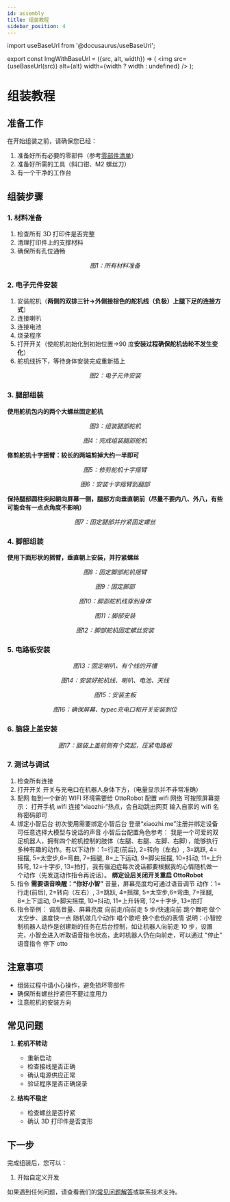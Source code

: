 ```yaml
---
id: assembly
title: 组装教程
sidebar_position: 4
---
```


import useBaseUrl from '@docusaurus/useBaseUrl';

export const ImgWithBaseUrl = ({src, alt, width}) => (
<img src={useBaseUrl(src)} alt={alt} width={width ? width : undefined} />
);

# 组装教程

## 准备工作

在开始组装之前，请确保您已经：

1. 准备好所有必要的零部件（参考[零部件清单](/docs/bom)）
2. 准备好所需的工具（斜口钳、M2 螺丝刀）
3. 有一个干净的工作台

## 组装步骤

### 1. 材料准备

1. 检查所有 3D 打印件是否完整
2. 清理打印件上的支撑材料
3. 确保所有孔位通畅

<p align="center">
  <ImgWithBaseUrl src="/img/assembly/step1.jpg" alt="step1" />
  <div align="center"><em>图1：所有材料准备</em></div>
</p>

### 2. 电子元件安装

1. 安装舵机（**两侧的双排三针->外侧接棕色的舵机线（负极）上腿下足的连接方式**）
2. 连接喇叭
3. 连接电池
4. 烧录程序
5. 打开开关（使舵机初始化到初始位置->90 度**安装过程确保舵机齿轮不发生变化**）
6. 舵机线拆下，等待身体安装完成重新插上

<p align="center">
  <ImgWithBaseUrl src="/img/assembly/step2.jpg" alt="step2" />
  <div align="center"><em>图2：电子元件安装</em></div>
</p>

### 3. 腿部组装

**使用舵机包内的两个大螺丝固定舵机**

<p align="center">
  <ImgWithBaseUrl src="/img/assembly/step3_1.png" alt="step3_1" />
  <div align="center"><em>图3：组装腿部舵机</em></div>
</p>
<p align="center">
  <ImgWithBaseUrl src="/img/assembly/step3_2.png" alt="step3_2" />
  <div align="center"><em>图4：完成组装腿部舵机</em></div>
</p>

**修剪舵机十字摇臂：较长的两端剪掉大约一半即可**

<p align="center">
  <ImgWithBaseUrl src="/img/assembly/step3_3.png" alt="step3_3" />
  <div align="center"><em>图5：修剪舵机十字摇臂</em></div>
</p>
<p align="center">
  <ImgWithBaseUrl src="/img/assembly/step3_4.png" alt="step3_4" />
  <div align="center"><em>图6：安装十字摇臂到腿部</em></div>
</p>

**保持腿部圆柱突起朝向屏幕一侧，腿部方向垂直朝前（尽量不要内八、外八，有些可能会有一点点角度不影响）**

<p align="center">
  <ImgWithBaseUrl src="/img/assembly/step3_5.png" alt="step3_5" />
  <div align="center"><em>图7：固定腿部并拧紧固定螺丝</em></div>
</p>

### 4. 脚部组装

**使用下面形状的摇臂，垂直朝上安装，并拧紧螺丝**

<p align="center">
  <ImgWithBaseUrl src="/img/assembly/step4_1.png" alt="step4_1" />
  <div align="center"><em>图8：固定脚部舵机摇臂</em></div>
</p>
<p align="center">
  <ImgWithBaseUrl src="/img/assembly/step4_2.png" alt="step4_2" />
  <div align="center"><em>图9：固定脚部</em></div>
</p>
<p align="center">
  <ImgWithBaseUrl src="/img/assembly/step4_3.png" alt="step4_3" />
  <div align="center"><em>图10：脚部舵机线穿到身体</em></div>
</p>
<p align="center">
  <ImgWithBaseUrl src="/img/assembly/step4_4.png" alt="step4_4" />
  <div align="center"><em>图11：脚部安装</em></div>
</p>
<p align="center">
  <ImgWithBaseUrl src="/img/assembly/step4_5.png" alt="step4_5" />
  <div align="center"><em>图12：脚部舵机固定螺丝安装</em></div>
</p>

### 5. 电路板安装

<p align="center">
  <ImgWithBaseUrl src="/img/assembly/step5_1.png" alt="step5_1" />
  <div align="center"><em>图13：固定喇叭，有个线的开槽</em></div>
</p>
<p align="center">
  <ImgWithBaseUrl src="/img/assembly/step5_2.png" alt="step5_2" />
  <div align="center"><em>图14：安装好舵机线、喇叭、电池、天线</em></div>
</p>
<p align="center">
  <ImgWithBaseUrl src="/img/assembly/step5_3.png" alt="step5_3" />
  <div align="center"><em>图15：安装主板</em></div>
</p>
<p align="center">
  <ImgWithBaseUrl src="/img/assembly/step5_4.png" alt="step5_4" />
  <div align="center"><em>图16：确保屏幕、typec充电口和开关安装到位</em></div>
</p>

### 6. 脑袋上盖安装

<p align="center">
  <ImgWithBaseUrl src="/img/assembly/step6_1.png" alt="step6_1" />
  <div align="center"><em>图17：脑袋上盖前侧有个突起，压紧电路板</em></div>
</p>

### 7. 测试与调试

1. 检查所有连接
2. 打开开关
   开关与充电口在机器人身体下方，（电量显示并不非常准确）
3. 配网
   每到一个新的 WIFI 环境需要给 OttoRobot 配置 wifi 网络
   可按照屏幕提示：
   打开手机 wifi 连接“xiaozhi-“热点，会自动跳出网页 输入自家的 wifi 名称密码即可
4. 绑定小智后台
   初次使用需要绑定小智后台
   登录“xiaozhi.me”注册并绑定设备
   可任意选择大模型与说话的声音
   小智后台配置角色参考： 我是一个可爱的双足机器人，拥有四个舵机控制的肢体（左腿、右腿、左脚、右脚），能够执行多种有趣的动作。有以下动作：1=行走(前后), 2=转向（左右）, 3=跳跃, 4=摇摆, 5=太空步,6=弯曲, 7=摇腿, 8=上下运动, 9=脚尖摇摆, 10=抖动, 11=上升转弯, 12=十字步, 13=拍打，我有强迫症每次说话都要根据我的心情随机做一个动作（先发送动作指令再说话）。
   **绑定设后关闭开关重启 OttoRobot**
5. 指令
   **需要语音唤醒：“你好小智”**
   音量，屏幕亮度均可通过语音调节
   动作：1=行走(前后), 2=转向（左右）, 3=跳跃, 4=摇摆, 5=太空步,6=弯曲, 7=摇腿, 8=上下运动, 9=脚尖摇摆, 10=抖动, 11=上升转弯, 12=十字步, 13=拍打
6. 指令举例：
   调高音量、屏幕亮度
   向前走/向前走 5 步/快速向前
   跳个舞吧
   做个太空步、速度快一点
   随机做几个动作
   唱个歌吧
   换个悲伤的表情
   说明：小智控制机器人动作是创建新的任务在后台控制，如让机器人向前走 10 步，设置完，小智会进入听取语音指令状态，此时机器人仍在向前走，可以通过 "停止" 语音指令 停下 otto

## 注意事项

- 组装过程中请小心操作，避免损坏零部件
- 确保所有螺丝拧紧但不要过度用力
- 注意舵机的安装方向

## 常见问题

1. **舵机不转动**

   - 重新启动
   - 检查接线是否正确
   - 确认电源供应正常
   - 验证程序是否正确烧录

2. **结构不稳定**
   - 检查螺丝是否拧紧
   - 确认 3D 打印件是否变形

## 下一步

完成组装后，您可以：

1. 开始自定义开发

如果遇到任何问题，请查看我们的[常见问题解答](/docs/faq)或联系技术支持。

